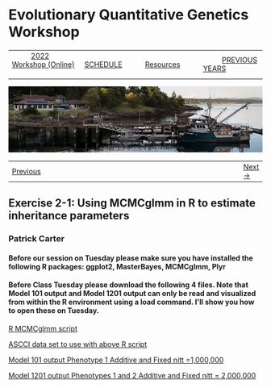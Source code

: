 # Evolutionary Quantitative Genetics Workshop #

|        |        |        |    |
|--------|---------------------------------------------|--------------------|------------------------------------------|
| &nbsp;&nbsp;&nbsp;&nbsp;&nbsp;&nbsp;&nbsp;&nbsp;&nbsp; [2022 Workshop (Online)](/index.html) &nbsp;&nbsp;&nbsp;&nbsp;&nbsp;&nbsp;&nbsp;&nbsp;&nbsp; | &nbsp;&nbsp;&nbsp;&nbsp;&nbsp;&nbsp;&nbsp;&nbsp;&nbsp;&nbsp;&nbsp;&nbsp; [SCHEDULE](schedule.html) &nbsp;&nbsp;&nbsp;&nbsp;&nbsp;&nbsp;&nbsp;&nbsp;&nbsp; | &nbsp;&nbsp;&nbsp;&nbsp;&nbsp;&nbsp;&nbsp;&nbsp;&nbsp;&nbsp;&nbsp;&nbsp; [Resources](resources.html) &nbsp;&nbsp;&nbsp;&nbsp;&nbsp;&nbsp;&nbsp;&nbsp;&nbsp; | &nbsp;&nbsp;&nbsp;&nbsp;&nbsp;&nbsp;&nbsp;&nbsp;&nbsp; [PREVIOUS YEARS](previous.md) &nbsp;&nbsp;&nbsp;&nbsp;&nbsp;&nbsp; |


<div align="left">
<img src="/media/FHLimage2018b.jpg" alt="FHL waterfront in 2018">
</div>

<table><tr><td><a href="lecture2-1.html">Previous</a></td><td width="665">&nbsp;</td><td> <a href="lecture2-2.html">Next &rarr;</a></td></tr></table>
  

## Exercise 2-1: Using MCMCglmm in R to estimate inheritance parameters ##

### Patrick Carter ###

#### Before our session on Tuesday please make sure you have installed the following R packages: ggplot2, MasterBayes, MCMCglmm, Plyr ####
  
#### Before Class Tuesday please download the following 4 files. Note that Model 101 output and Model 1201 output can only be read and visualized from within the R environment using a load command. I'll show you how to open these on Tuesday. ####

[R MCMCglmm script](https://drive.google.com/file/d/1ZPJ0_tfjrXIHULb8uWQrwrHoR47DDUwO/view?usp=sharing)

[ASCCI data set to use with above R script](https://drive.google.com/file/d/1bNNZM2rTrGR1X985xBn8UnTqruEOvfeR/view?usp=sharing)

[Model 101 output Phenotype 1 Additive and Fixed nitt =1,000,000](https://drive.google.com/file/d/1YkTbqTsy93sDQfR59HonGgC5T-keE8Uz/view?usp=sharing)

[Model 1201 output Phenotypes 1 and 2 Additive and Fixed nitt = 2,000,000](https://drive.google.com/file/d/1aHdDZ0x4eNn9BBH_3tFkFiM8orT8H3tV/view?usp=sharing)

